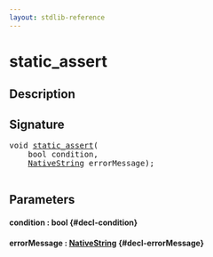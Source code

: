 ```yaml
---
layout: stdlib-reference
---
```


# static\_assert

## Description





## Signature 

<pre>
<span class="code_keyword">void</span> <a href="/stdlib-reference/global-decls/static_assert">static_assert</a>(
    <span class="code_keyword">bool</span> <span class='code_param'>condition</span>,
    <a href="/stdlib-reference/types/NativeString/index" class="code_type">NativeString</a> <span class='code_param'>errorMessage</span>);

</pre>

## Parameters

#### condition  : bool {#decl-condition}
#### errorMessage  : [NativeString](/stdlib-reference/types/NativeString/index) {#decl-errorMessage}

